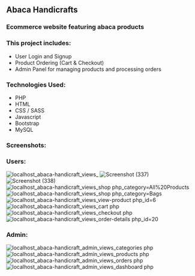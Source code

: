 ## Abaca Handicrafts

### Ecommerce website featuring abaca products

### This project includes:
- User Login and Signup
- Product Ordering (Cart & Checkout)
- Admin Panel for managing products and processing orders

### Technologies Used:
- PHP
- HTML
- CSS / SASS
- Javascript
- Bootstrap
- MySQL

### Screenshots:

### Users:

![localhost_abaca-handicraft_views_](https://github.com/user-attachments/assets/72188fb6-9b16-4282-90fc-1e8fe26df634)
![Screenshot (337)](https://github.com/user-attachments/assets/084413aa-d89b-482e-8ac7-85d9d8052651)
![Screenshot (338)](https://github.com/user-attachments/assets/f6e17226-dcf0-4397-8d25-81b38db15c76)
![localhost_abaca-handicraft_views_shop php_category=All%20Products](https://github.com/user-attachments/assets/cc9705e8-1ec8-4834-b2ff-7855057fcb2d)
![localhost_abaca-handicraft_views_shop php_category=Bags](https://github.com/user-attachments/assets/07117985-4e40-4ca2-ac05-a73cce3a99ec)
![localhost_abaca-handicraft_views_view-product php_id=6](https://github.com/user-attachments/assets/67c52bce-ed8f-47ea-ba72-f89b497aa7af)
![localhost_abaca-handicraft_views_cart php](https://github.com/user-attachments/assets/a556db43-657b-4091-a7de-1d19da04b897)
![localhost_abaca-handicraft_views_checkout php](https://github.com/user-attachments/assets/943b1741-1b1d-4ad1-80b4-78c2d7727b4d)
![localhost_abaca-handicraft_views_order-details php_id=20](https://github.com/user-attachments/assets/6553fa51-cb96-4803-af45-fab8229abb75)

### Admin:

![localhost_abaca-handicraft_admin_views_categories php](https://github.com/user-attachments/assets/6dde3ef3-7a2a-4d25-be1e-cbc862aec2bb)
![localhost_abaca-handicraft_admin_views_products php](https://github.com/user-attachments/assets/abead27c-e999-4243-960e-1a5c4ff94153)
![localhost_abaca-handicraft_admin_views_orders php](https://github.com/user-attachments/assets/49fed03a-d7a0-499b-8c29-d6b4a1969e2a)
![localhost_abaca-handicraft_admin_views_dashboard php](https://github.com/user-attachments/assets/072d1409-a828-40de-9e1a-32b40c8d0d61)

